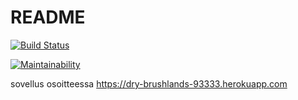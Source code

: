 # README
[![Build Status](https://travis-ci.org/VoxWave/ratebeer.svg?branch=master)](https://travis-ci.org/VoxWave/ratebeer)

[![Maintainability](https://api.codeclimate.com/v1/badges/e36ada3df38e51529fc3/maintainability)](https://codeclimate.com/github/VoxWave/ratebeer/maintainability)

sovellus osoitteessa
https://dry-brushlands-93333.herokuapp.com
